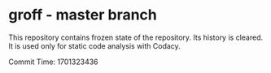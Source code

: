 # groff - master branch

This repository contains frozen state of the repository.
Its history is cleared. It is used only for static code
analysis with Codacy.

Commit Time: 1701323436
